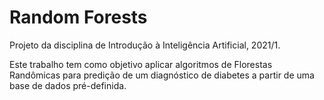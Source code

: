 # Random Forests
 Projeto da disciplina de Introdução à Inteligência Artificial, 2021/1.
 
 Este trabalho tem como objetivo aplicar algoritmos de Florestas Randômicas para predição de um diagnóstico de diabetes a partir de uma base de dados pré-definida.
